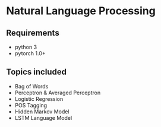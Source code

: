 # Natural Language Processing 

<!-- Codes for assignments of [CS 6501 Natural Language Processing](https://github.com/jiyfeng/uva-nlp-class), developed by [Jiayi Chen](https://github.com/jia-yi-chen). -->

## Requirements

* python 3
* pytorch 1.0+

## Topics included

* Bag of Words
* Perceptron & Averaged Perceptron
* Logistic Regression
* POS Tagging
* Hidden Markov Model
* LSTM Language Model
